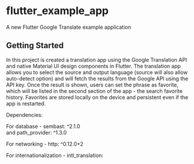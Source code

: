 # flutter_example_app

A new Flutter Google Translate example application

## Getting Started

In this project is created a translation
app using the Google Translation API and native Material UI design components in Flutter.
The translation app allows you to select the source and output language (source will also allow auto-detect option) and will fetch the results from the Google API using the API key. Once the result is shown, users can set the phrase as favorite, which will be listed in the second section of the app - the search favorite history. Favorites are stored locally on the device and persistent even if the app is restarted.

Dependencies:

For database -   sembast: ^2.1.0  
and   path_provider: ^1.3.0

For networking -   http: ^0.12.0+2

For internationalization -   intl_translation:

